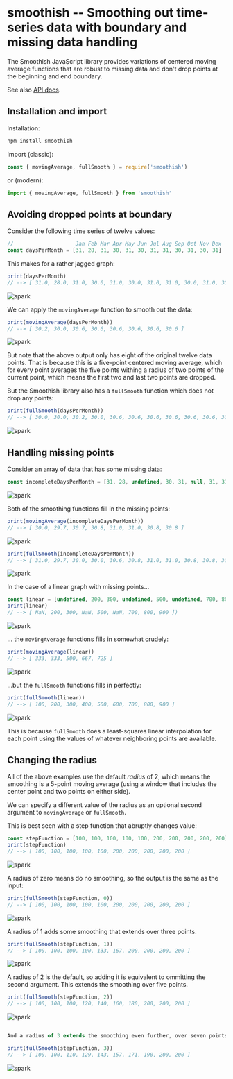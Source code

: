 # smoothish -- Smoothing out time-series data with boundary and missing data handling


The Smoothish JavaScript library provides variations of centered moving average functions that are
robust to missing data and don't drop points at the beginning and end boundary.

See also [API docs](api.md).

## Installation and import

Installation:

```sh
npm install smoothish
```

Import (classic):

```js
const { movingAverage, fullSmooth } = require('smoothish')
```

or (modern):

```js
import { movingAverage, fullSmooth } from 'smoothish'
```

## Avoiding dropped points at boundary

Consider the following time series of twelve values:

```js
//                    Jan Feb Mar Apr May Jun Jul Aug Sep Oct Nov Dex
const daysPerMonth = [31, 28, 31, 30, 31, 30, 31, 31, 30, 31, 30, 31]
```

This makes for a rather jagged graph:

```js
print(daysPerMonth)
// --> [ 31.0, 28.0, 31.0, 30.0, 31.0, 30.0, 31.0, 31.0, 30.0, 31.0, 30.0, 31.0 ]
```

![spark](https://quickchart.io/chart?h=32&w=120&c={type:%27sparkline%27,data:{datasets:[{data:[31.0,28.0,31.0,30.0,31.0,30.0,31.0,31.0,30.0,31.0,30.0,31.0]}]}})

We can apply the `movingAverage` function to smooth out the data:

```js
print(movingAverage(daysPerMonth))
// --> [ 30.2, 30.0, 30.6, 30.6, 30.6, 30.6, 30.6, 30.6 ]
```

![spark](https://quickchart.io/chart?h=32&w=80&c={type:%27sparkline%27,data:{datasets:[{data:[30.2,30.0,30.6,30.6,30.6,30.6,30.6,30.6]}]}})

But note that the above output only has eight of the original twelve data points. That is because this is a five-point centered moving average, which for every point averages the five points withing a radius of two points of the current point, which means the first two and last two points are dropped.

But the Smoothish library also has a `fullSmooth` function which does not drop any points:

```js
print(fullSmooth(daysPerMonth))
// --> [ 30.0, 30.0, 30.2, 30.0, 30.6, 30.6, 30.6, 30.6, 30.6, 30.6, 30.6, 30.7 ]
```
![spark](https://quickchart.io/chart?h=32&w=120&c={type:%27sparkline%27,data:{datasets:[{data:[30.0,30.0,30.2,30.0,30.6,30.6,30.6,30.6,30.6,30.6,30.6,30.7]}]}})

## Handling missing points

Consider an array of data that has some missing data:

```js
const incompleteDaysPerMonth = [31, 28, undefined, 30, 31, null, 31, 31, null, 31, 30, 31]
```

![spark](https://quickchart.io/chart?h=32&w=120&c={type:%27sparkline%27,spanGaps:false,data:{datasets:[{data:[31,28,null,30,31,null,31,31,null,31,30,31]}]}})

Both of the smoothing functions fill in the missing points:

```js
print(movingAverage(incompleteDaysPerMonth))
// --> [ 30.0, 29.7, 30.7, 30.8, 31.0, 31.0, 30.8, 30.8 ]
```
![spark](https://quickchart.io/chart?h=32&w=80&c={type:%27sparkline%27,data:{datasets:[{data:[30.0,29.7,30.7,30.8,31.0,31.0,30.8,30.8]}]}})


```js
print(fullSmooth(incompleteDaysPerMonth))
// --> [ 31.0, 29.7, 30.0, 30.0, 30.6, 30.8, 31.0, 31.0, 30.8, 30.8, 30.7, 30.7 ]
```

![spark](https://quickchart.io/chart?h=32&w=120&c={type:%27sparkline%27,data:{datasets:[{data:[31.0,29.7,30.0,30.0,30.6,30.8,31.0,31.0,30.8,30.8,30.7,30.7]}]}})

In the case of a linear graph with missing points...


```js
const linear = [undefined, 200, 300, undefined, 500, undefined, 700, 800, 900]
print(linear)
// --> [ NaN, 200, 300, NaN, 500, NaN, 700, 800, 900 ])
```

![spark](https://quickchart.io/chart?h=32&w=90&c={type:%27sparkline%27,data:{datasets:[{data:[null,200,300,null,500,null,700,800,900]}]}})

... the `movingAverage` functions fills in somewhat crudely:

```js
print(movingAverage(linear))
// --> [ 333, 333, 500, 667, 725 ]
```

![spark](https://quickchart.io/chart?h=32&w=50&c={type:%27sparkline%27,data:{datasets:[{data:[333,333,500,667,725]}]}})

...but the `fullSmooth` functions fills in perfectly:

```js
print(fullSmooth(linear))
// --> [ 100, 200, 300, 400, 500, 600, 700, 800, 900 ]
```

![spark](https://quickchart.io/chart?h=32&w=90&c={type:%27sparkline%27,data:{datasets:[{data:[100,200,300,400,500,600,700,800,900]}]}})

This is because `fullSmooth` does a least-squares linear interpolation for each point using the values of whatever neighboring points are available.

## Changing the radius

All of the above examples use the default *radius* of 2, which means the smoothing is a 5-point moving average (using a window that includes the center point and two points on either side).

We can specify a different value of the radius as an optional second argument to `movingAverage` or `fullSmooth`.

This is best seen with a step function that abruptly changes value:

```js
const stepFunction = [100, 100, 100, 100, 100, 200, 200, 200, 200, 200]
print(stepFunction)
// --> [ 100, 100, 100, 100, 100, 200, 200, 200, 200, 200 ]
```

![spark](https://quickchart.io/chart?h=32&w=100&c={type:%27sparkline%27,data:{datasets:[{data:[100,100,100,100,100,200,200,200,200,200]}]}})

A radius of zero means do no smoothing, so the output is the same as the input:

```js
print(fullSmooth(stepFunction, 0))
// --> [ 100, 100, 100, 100, 100, 200, 200, 200, 200, 200 ]
```

![spark](https://quickchart.io/chart?h=32&w=100&c={type:%27sparkline%27,data:{datasets:[{data:[100,100,100,100,100,200,200,200,200,200]}]}})

A radius of 1 adds some smoothing that extends over three points.

```js
print(fullSmooth(stepFunction, 1))
// --> [ 100, 100, 100, 100, 133, 167, 200, 200, 200, 200 ]
```

![spark](https://quickchart.io/chart?h=32&w=100&c={type:%27sparkline%27,data:{datasets:[{data:[100,100,100,100,133,167,200,200,200,200]}]}})

A radius of 2 is the default, so adding it is equivalent to ommitting the second argument. This extends the smoothing over five points.

```js
print(fullSmooth(stepFunction, 2))
// --> [ 100, 100, 100, 120, 140, 160, 180, 200, 200, 200 ]
```

![spark](https://quickchart.io/chart?h=32&w=100&c={type:%27sparkline%27,data:{datasets:[{data:[100,100,100,120,140,160,180,200,200,200]}]}})
```js

And a radius of 3 extends the smoothing even further, over seven points.

print(fullSmooth(stepFunction, 3))
// --> [ 100, 100, 110, 129, 143, 157, 171, 190, 200, 200 ]
```
![spark](https://quickchart.io/chart?h=32&w=100&c={type:%27sparkline%27,data:{datasets:[{data:[100,100,110,129,143,157,171,190,200,200]}]}})

